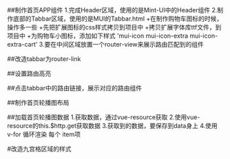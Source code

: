 ##制作首页APP组件
1.完成Header区域，使用的是Mint-UI中的Header组件
2.制作底部的Tabbar区域，使用的是MUI的Tabbar.html
  +在制作购物车图标的时候，操作多一些
  +先把扩展图标的css样式拷贝到项目中
  +拷贝扩展字体库ttf文件，到项目中
  +为购物车小图标，添加如下样式 'mui-icon mui-icon-extra mui-icon-extra-cart'
3.要在中间区域放置一个router-view来展示路由匹配到的组件

##改造tabbar为router-link


##设置路由高亮


##点击tabbar中的路由链接，展示对应的路由组件

##制作首页轮播图布局


##加载首页轮播图数据
1.获取数据，通过vue-resource获取
2.使用vue-resource的this.$http.get获取数据
3.获取到的数据，要保存到data身上
4.使用 v-for 循环渲染 每个 item项

#改造九宫格区域的样式

